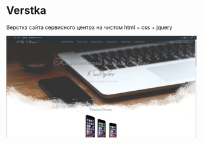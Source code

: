 # Verstka
Верстка сайта сервисного центра на чистом html + css + jquery


![Image alt](https://github.com/DmitryAlex123/Verstka/blob/master/1.jpg)
